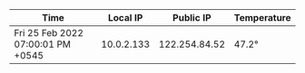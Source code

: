 | Time     | Local IP | Public IP | Temperature |
| ----------- | ----------- | ----------- | ----------- |
| Fri 25 Feb 2022 07:00:01 PM +0545      | 10.0.2.133     | 122.254.84.52  | 47.2° |
